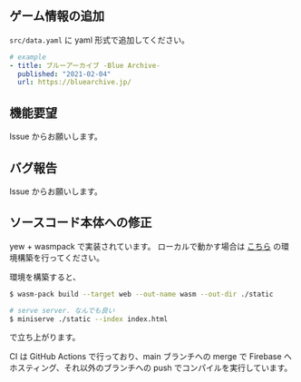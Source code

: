## ゲーム情報の追加

`src/data.yaml` に yaml 形式で追加してください。

```yaml
# example
- title: ブルーアーカイブ -Blue Archive-
  published: "2021-02-04"
  url: https://bluearchive.jp/
```

## 機能要望

Issue からお願いします。

## バグ報告

Issue からお願いします。

## ソースコード本体への修正

yew + wasmpack で実装されています。
ローカルで動かす場合は [こちら](https://yew.rs/docs/en/getting-started/build-a-sample-app) の環境構築を行ってください。

環境を構築すると、

```sh
$ wasm-pack build --target web --out-name wasm --out-dir ./static

# serve server. なんでも良い
$ miniserve ./static --index index.html
```

で立ち上がります。

CI は GitHub Actions で行っており、main ブランチへの merge で Firebase へホスティング、それ以外のブランチへの push でコンパイルを実行しています。
